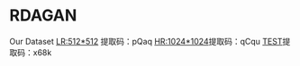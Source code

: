 # RDAGAN
Our Dataset
[LR:512*512](https://pan.quark.cn/s/5b3f8ac4b9eb) 提取码：pQaq
[HR:1024*1024](https://pan.quark.cn/s/2b7e4034d125)提取码：qCqu
[TEST](https://pan.quark.cn/s/d2e863a04cc6)提取码：x68k
